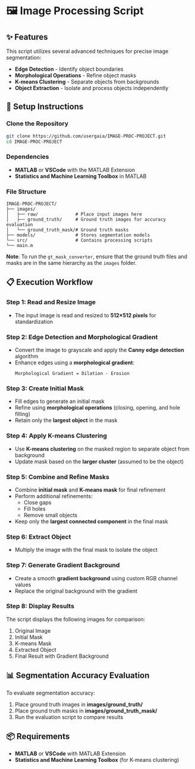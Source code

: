 # 🖼️ Image Processing Script

## ✨ Features

This script utilizes several advanced techniques for precise image segmentation:
- **Edge Detection** - Identify object boundaries
- **Morphological Operations** - Refine object masks
- **K-means Clustering** - Separate objects from backgrounds
- **Object Extraction** - Isolate and process objects independently

## 🚀 Setup Instructions

### Clone the Repository

```bash
git clone https://github.com/usergaia/IMAGE-PROC-PROJECT.git
cd IMAGE-PROC-PROJECT
```

### Dependencies

- **MATLAB** or **VSCode** with the MATLAB Extension
- **Statistics and Machine Learning Toolbox** in MATLAB

### File Structure

```
IMAGE-PROC-PROJECT/
├── images/
│   ├── raw/              # Place input images here
│   ├── ground_truth/     # Ground truth images for accuracy evaluation
│   └── ground_truth_mask/# Ground truth masks
├── models/               # Stores segmentation models
└── src/                  # Contains processing scripts
└── main.m
```
**Note**: To run the `gt_mask_converter`, ensure that the ground truth files and masks are in the same hierarchy as the `images` folder.  

## 📋 Execution Workflow

### Step 1: Read and Resize Image
- The input image is read and resized to **512×512 pixels** for standardization

### Step 2: Edge Detection and Morphological Gradient
- Convert the image to grayscale and apply the **Canny edge detection** algorithm
- Enhance edges using a **morphological gradient**:
  ```
  Morphological Gradient = Dilation - Erosion
  ```

### Step 3: Create Initial Mask
- Fill edges to generate an initial mask
- Refine using **morphological operations** (closing, opening, and hole filling)
- Retain only the **largest object** in the mask

### Step 4: Apply K-means Clustering
- Use **K-means clustering** on the masked region to separate object from background
- Update mask based on the **larger cluster** (assumed to be the object)

### Step 5: Combine and Refine Masks
- Combine **initial mask** and **K-means mask** for final refinement
- Perform additional refinements:
  - Close gaps
  - Fill holes
  - Remove small objects
- Keep only the **largest connected component** in the final mask

### Step 6: Extract Object
- Multiply the image with the final mask to isolate the object

### Step 7: Generate Gradient Background
- Create a smooth **gradient background** using custom RGB channel values
- Replace the original background with the gradient

### Step 8: Display Results
The script displays the following images for comparison:
1. Original Image
2. Initial Mask
3. K-means Mask
4. Extracted Object
5. Final Result with Gradient Background

## 📊 Segmentation Accuracy Evaluation

To evaluate segmentation accuracy:
1. Place ground truth images in **images/ground_truth/**
2. Place ground truth masks in **images/ground_truth_mask/**
3. Run the evaluation script to compare results

## 📦 Requirements

- **MATLAB** or **VSCode** with MATLAB Extension
- **Statistics and Machine Learning Toolbox** (for K-means clustering)
